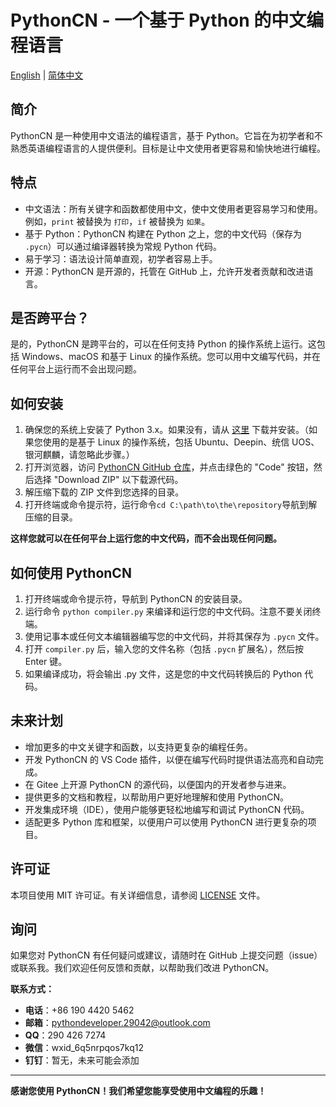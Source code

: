 # PythonCN - 一个基于 Python 的中文编程语言

[English](README.md) | [简体中文](README_CN.md)

## 简介
PythonCN 是一种使用中文语法的编程语言，基于 Python。它旨在为初学者和不熟悉英语编程语言的人提供便利。目标是让中文使用者更容易和愉快地进行编程。

## 特点
- 中文语法：所有关键字和函数都使用中文，使中文使用者更容易学习和使用。例如，`print` 被替换为 `打印`，`if` 被替换为 `如果`。
- 基于 Python：PythonCN 构建在 Python 之上，您的中文代码（保存为 `.pycn`）可以通过编译器转换为常规 Python 代码。
- 易于学习：语法设计简单直观，初学者容易上手。
- 开源：PythonCN 是开源的，托管在 GitHub 上，允许开发者贡献和改进语言。

## 是否跨平台？
是的，PythonCN 是跨平台的，可以在任何支持 Python 的操作系统上运行。这包括 Windows、macOS 和基于 Linux 的操作系统。您可以用中文编写代码，并在任何平台上运行而不会出现问题。

## 如何安装
1. 确保您的系统上安装了 Python 3.x。如果没有，请从 [这里](https://www.python.org/downloads/) 下载并安装。（如果您使用的是基于 Linux 的操作系统，包括 Ubuntu、Deepin、统信 UOS、银河麒麟，请忽略此步骤。）
2. 打开浏览器，访问 [PythonCN GitHub 仓库](https://github.com/PythonCN/PythonCN)，并点击绿色的 "Code" 按钮，然后选择 "Download ZIP" 以下载源代码。
3. 解压缩下载的 ZIP 文件到您选择的目录。
4. 打开终端或命令提示符，运行命令`cd C:\path\to\the\repository`导航到解压缩的目录。

**这样您就可以在任何平台上运行您的中文代码，而不会出现任何问题。**

## 如何使用 PythonCN
1. 打开终端或命令提示符，导航到 PythonCN 的安装目录。
2. 运行命令 `python compiler.py` 来编译和运行您的中文代码。注意不要关闭终端。
3. 使用记事本或任何文本编辑器编写您的中文代码，并将其保存为 `.pycn` 文件。
4. 打开 `compiler.py` 后，输入您的文件名称（包括 `.pycn` 扩展名），然后按 Enter 键。
5. 如果编译成功，将会输出 .py 文件，这是您的中文代码转换后的 Python 代码。

## 未来计划
- 增加更多的中文关键字和函数，以支持更复杂的编程任务。
- 开发 PythonCN 的 VS Code 插件，以便在编写代码时提供语法高亮和自动完成。
- 在 Gitee 上开源 PythonCN 的源代码，以便国内的开发者参与进来。
- 提供更多的文档和教程，以帮助用户更好地理解和使用 PythonCN。
- 开发集成环境（IDE），使用户能够更轻松地编写和调试 PythonCN 代码。
- 适配更多 Python 库和框架，以便用户可以使用 PythonCN 进行更复杂的项目。

## 许可证
本项目使用 MIT 许可证。有关详细信息，请参阅 [LICENSE](LICENSE) 文件。

## 询问
如果您对 PythonCN 有任何疑问或建议，请随时在 GitHub 上提交问题（issue）或联系我。我们欢迎任何反馈和贡献，以帮助我们改进 PythonCN。 

**联系方式：**  
- **电话**：+86 190 4420 5462  
- **邮箱**：pythondeveloper.29042@outlook.com
- **QQ**：290 426 7274
- **微信**：wxid_6q5nrpqos7kq12
- **钉钉**：暂无，未来可能会添加

---

**感谢您使用 PythonCN！我们希望您能享受使用中文编程的乐趣！**